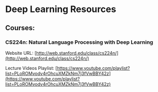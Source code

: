 # Deep Learning Resources
## Courses:

### CS224n: Natural Language Processing with Deep Learning

Website URL: [http://web.stanford.edu/class/cs224n/](http://web.stanford.edu/class/cs224n/)

Lecture Videos Playlist: [https://www.youtube.com/playlist?list=PLoROMvodv4rOhcuXMZkNm7j3fVwBBY42z](https://www.youtube.com/playlist?list=PLoROMvodv4rOhcuXMZkNm7j3fVwBBY42z)
